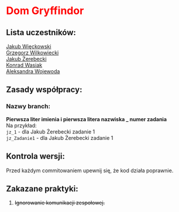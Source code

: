# <span style="color:red">Dom Gryffindor</span>

## Lista uczestników:

[Jakub Więckowski](https://github.com/Wiecus)<br>
[Grzegorz Wilkowiecki](https://github.com/Talareto)<br>
[Jakub Żerebecki](https://github.com/jakzer)<br>
[Konrad Wasiak](https://github.com/Konrad-Wasiak)<br>
[Aleksandra Wojewoda](https://github.com/AleksandraWojewodaUEP)<br>


## Zasady współpracy:

### Nazwy branch:
**Pierwsza liter imienia i pierwsza litera nazwiska _ numer zadania**<br>
Na przykład:<br>
```jz_1``` - dla Jakub Żerebecki zadanie 1<br>
```jz_Zadanie1``` - dla Jakub Żerebecki zadanie 1


## Kontrola wersji:
Przed każdym commitowaniem upewnij się, że kod działa poprawnie.

## Zakazane praktyki:

1. ~~Ignorowanie komunikacji zespołowej.~~

